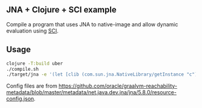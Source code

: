 ## JNA + Clojure + SCI example

Compile a program that uses JNA to native-image and allow dynamic evaluation using [SCI](https://github.com/babashka/sci).

## Usage

```sh
clojure -T:build uber
./compile.sh
./target/jna -e '(let [clib (com.sun.jna.NativeLibrary/getInstance "c") cos-fn (.getFunction clib "cos")] (.invoke cos-fn Double/TYPE (into-array Object [42.0])))'
```

Config files are from https://github.com/oracle/graalvm-reachability-metadata/blob/master/metadata/net.java.dev.jna/jna/5.8.0/resource-config.json.
